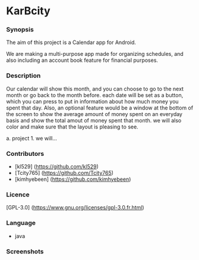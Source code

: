 # KarBcity


### Synopsis 

The aim of this project is a Calendar app for Android.

We are making a multi-purpose app made for organizing schedules, and also including an account book feature for financial purposes.

### Description

Our calendar will show this month, and you can choose to go to the next month or go back to the month before. each date will be set as a button, which you can press to put in information about how much money you spent that day. Also, an optional feature would be a window at the bottom of the screen to show the average amount of money spent on an everyday basis and show the total amout of money spent that month. we will also color and make sure that the layout is pleasing to see.

a. project
    1. we will...

### Contributors

* [kl529] (https://github.com/kl529)
* [Tcity765] (https://github.com/Tcity765)
* [kimhyebeen] (https://github.com/kimhyebeen)

### Licence

[GPL-3.0] (https://www.gnu.org/licenses/gpl-3.0.fr.html)

### Language   
- java

### Screenshots
